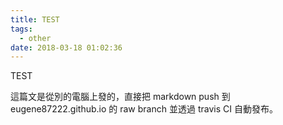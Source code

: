```yaml
---
title: TEST
tags:
  - other
date: 2018-03-18 01:02:36
---
```


TEST

這篇文是從別的電腦上發的，直接把 markdown push 到 eugene87222.github.io 的 raw branch 並透過 travis CI 自動發布。
